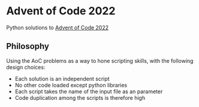 # Advent of Code 2022

Python solutions to [Advent of Code 2022](https://adventofcode.com/)

## Philosophy

Using the AoC problems as a way to hone scripting skills, with the following
design choices:

- Each solution is an independent script
- No other code loaded except python libraries
- Each script takes the name of the input file as an parameter
- Code duplication among the scripts is therefore high
